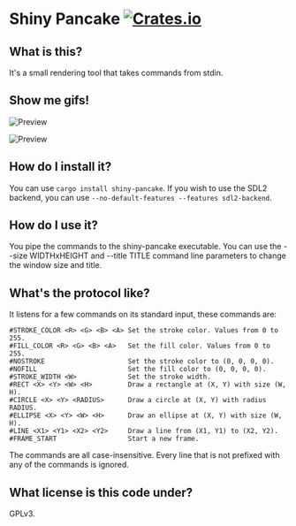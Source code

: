 # Shiny Pancake [![Crates.io](https://img.shields.io/crates/v/shiny-pancake.svg)](https://crates.io/crates/shiny-pancake)

What is this?
-------------

It's a small rendering tool that takes commands from stdin.

Show me gifs!
-------------

![Preview](https://swagcoloredkitteh.github.io/shiny-pancake/preview.gif)

![Preview](https://swagcoloredkitteh.github.io/shiny-pancake/preview2.gif)

How do I install it?
--------------------

You can use `cargo install shiny-pancake`.
If you wish to use the SDL2 backend, you can use `--no-default-features --features sdl2-backend`.

How do I use it?
----------------

You pipe the commands to the shiny-pancake executable. You can use the --size WIDTHxHEIGHT
and --title TITLE command line parameters to change the window size and title.

What's the protocol like?
-------------------------

It listens for a few commands on its standard input, these commands are:

    #STROKE_COLOR <R> <G> <B> <A> Set the stroke color. Values from 0 to 255.
    #FILL_COLOR <R> <G> <B> <A>   Set the fill color. Values from 0 to 255.
    #NOSTROKE                     Set the stroke color to (0, 0, 0, 0).
    #NOFILL                       Set the fill color to (0, 0, 0, 0).
    #STROKE_WIDTH <W>             Set the stroke width.
    #RECT <X> <Y> <W> <H>         Draw a rectangle at (X, Y) with size (W, H).
    #CIRCLE <X> <Y> <RADIUS>      Draw a circle at (X, Y) with radius RADIUS.
    #ELLIPSE <X> <Y> <W> <H>      Draw an ellipse at (X, Y) with size (W, H).
    #LINE <X1> <Y1> <X2> <Y2>     Draw a line from (X1, Y1) to (X2, Y2).
    #FRAME_START                  Start a new frame.

The commands are all case-insensitive.
Every line that is not prefixed with any of the commands is ignored.

What license is this code under?
--------------------------------

GPLv3.
